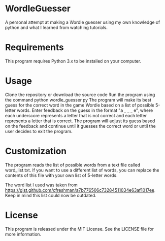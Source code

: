 # WordleGuesser
A personal attempt at making a Wordle guesser using my own knowledge of python and what I learned from watching tutorials.

# Requirements
This program requires Python 3.x to be installed on your computer.

# Usage
Clone the repository or download the source code
Run the program using the command python wordle_guesser.py
The program will make its best guess for the correct word in the game Wordle based on a list of possible 5-letter words.
Enter feedback on the guess in the format "a _ _ _ e", where each underscore represents a letter that is not correct and each letter represents a letter that is correct. The program will adjust its guess based on the feedback and continue until it guesses the correct word or until the user decides to exit the program.

# Customization
The program reads the list of possible words from a text file called word_list.txt. If you want to use a different list of words, you can replace the contents of this file with your own list of 5-letter words.

The word list I used was taken from https://gist.github.com/cfreshman/a7b776506c73284511034e63af1017ee.
Keep in mind this list could now be outdated.

# License
This program is released under the MIT License. See the LICENSE file for more information.
